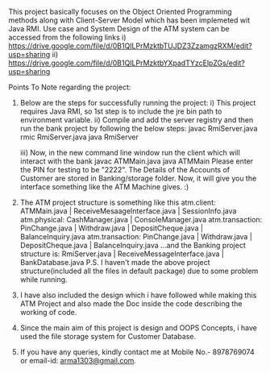This project basically focuses on the Object Oriented Programming methods along with Client-Server Model which has been implemeted wit Java RMI.
Use case and System Design of the ATM system can be accessed from the following links
i) https://drive.google.com/file/d/0B1QILPrMzktbTUJDZ3ZzamgzRXM/edit?usp=sharing
ii) https://drive.google.com/file/d/0B1QILPrMzktbYXpadTYzcElpZGs/edit?usp=sharing

Points To Note regarding the project:
1) Below are the steps for successfully running the project:
   i) This project requires Java RMI, so 1st step is to include the jre bin path to environment variable.
   ii) Compile and add the server registry and then run the bank project by following the below steps:
        javac RmiServer.java
	rmic RmiServer.java
	java RmiServer
	
   iii) Now, in the new command line window run the client which will interact with the bank
         javac ATMMain.java
	 java ATMMain
Please enter the PIN for testing to be "2222".
The Details of the Accounts of Customer are stored in Banking/storage folder.
Now, it will give you the interface something like the ATM Machine gives. :)

2) The ATM project structure is something like this
atm.client: ATMMain.java | ReceiveMesaageInterface.java |  SessionInfo.java
atm.physical: CashManager.java | ConsoleManager.java
atm.transaction: PinChange.java | Withdraw.java | DepositCheque.java | BalanceInquiry.java
atm.transaction: PinChange.java | Withdraw.java | DepositCheque.java | BalanceInquiry.java
...and the Banking project structure is:
RmiServer.java | ReceiveMessageInterface.java | BankDatabase.java
P.S. I haven't made the above project structure(included all the files in default package) due to some problem while running.

3) I have also included the design which i have followed while making this ATM Project and also made the Doc inside the code describing the working of code.

4) Since the main aim of this project is design and OOPS Concepts, i have used the file storage system for Customer Database.

4) If you have any queries, kindly contact me at Mobile No.- 8978769074 or email-id: arma1303@gmail.com.

